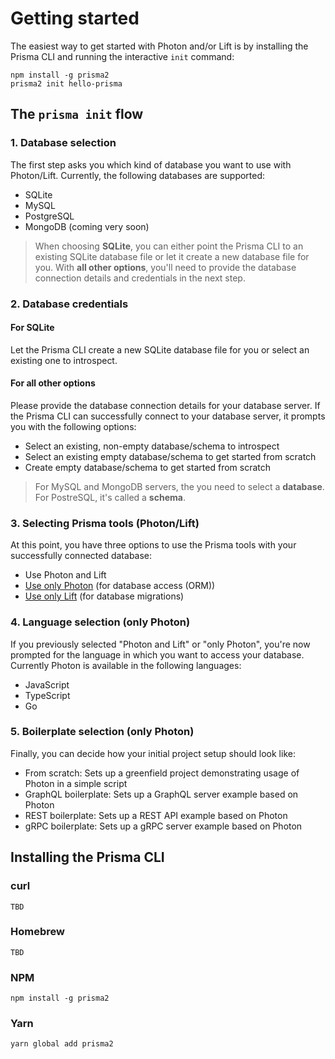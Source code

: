 # Getting started

The easiest way to get started with Photon and/or Lift is by installing the Prisma CLI and running the interactive `init` command:

```
npm install -g prisma2
prisma2 init hello-prisma
```

## The `prisma init` flow

### 1. Database selection 

The first step asks you which kind of database you want to use with Photon/Lift. Currently, the following databases are supported:

- SQLite
- MySQL
- PostgreSQL
- MongoDB (coming very soon)

> When choosing **SQLite**, you can either point the Prisma CLI to an existing SQLite database file or let it create a new database file for you. With **all other options**, you'll need to provide the database connection details and credentials in the next step. 

### 2. Database credentials

#### For SQLite

Let the Prisma CLI create a new SQLite database file for you or select an existing one to introspect.

#### For all other options

Please provide the database connection details for your database server. If the Prisma CLI can successfully connect to your database server, it prompts you with the following options:

- Select an existing, non-empty database/schema to introspect
- Select an existing empty database/schema to get started from scratch
- Create empty database/schema to get started from scratch

> For MySQL and MongoDB servers, the you need to select a **database**. For PostreSQL, it's called a **schema**.

### 3. Selecting Prisma tools (Photon/Lift)

At this point, you have three options to use the Prisma tools with your successfully connected database:

- Use Photon and Lift
- [Use only Photon](./photon/use-only-photon.md) (for database access (ORM))
- [Use only Lift](./lift/use-only-lift.md) (for database migrations)

### 4. Language selection (only Photon)

If you previously selected "Photon and Lift" or "only Photon", you're now prompted for the language in which you want to access your database. Currently Photon is available in the following languages:

- JavaScript
- TypeScript
- Go

### 5. Boilerplate selection (only Photon)

Finally, you can decide how your initial project setup should look like:

- From scratch: Sets up a greenfield project demonstrating usage of Photon in a simple script
- GraphQL boilerplate: Sets up a GraphQL server example based on Photon
- REST boilerplate: Sets up a REST API example based on Photon
- gRPC boilerplate: Sets up a gRPC server example based on Photon


## Installing the Prisma CLI

### curl

```
TBD
```

### Homebrew

```
TBD
```

### NPM

```
npm install -g prisma2
```

### Yarn

```
yarn global add prisma2
```